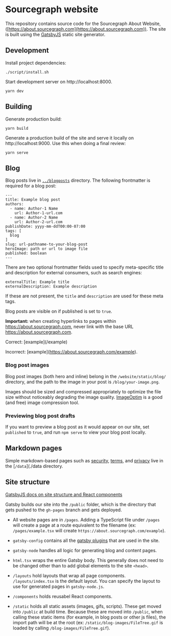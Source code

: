 # Sourcegraph website

This repository contains source code for the Sourcegraph About Website, ([https://about.sourcegraph.com](https://about.sourcegraph.com)). The site is built using the [GatsbyJS](https://gatsbyjs.org) static site generator.

## Development

Install project dependencies:

```shell
./script/install.sh
```

Start development server on http://localhost:8000.

```shell
yarn dev
```

## Building

Generate production build:

```shell
yarn build
```

Generate a production build of the site and serve it locally on http://localhost:9000. Use this when doing a final review:

```shell
yarn serve
```

## Blog

Blog posts live in [`../blogposts`](../blogposts) directory. The following frontmatter is required for a blog post:

```
---
title: Example blog post
authors:
  - name: Author-1 Name
    url: Author-1-url.com
  - name: Author-2 Name
    url: Author-2-url.com
publishDate: yyyy-mm-ddT00:00-07:00
tags: [
  blog
]
slug: url-pathname-to-your-blog-post
heroImage: path or url to image file
published: boolean
---
```

There are two optional frontmatter fields used to specify meta-specific title and description for external consumers, such as search engines:

```
externalTitle: Example title
externalDescription: Example description
```

If these are not present, the `title` and `description` are used for these meta tags.

Blog posts are visible on if published is set to `true`.

**Important:** when creating hyperlinks to pages within https://about.sourcegraph.com, never link with the base URL https://about.sourcegraph.com.

Correct: \[example\]\(/example)

Incorrect: \[example\]\(https://about.sourcegraph.com/example).

### Blog post images

Blog post images (both hero and inline) belong in the `/website/static/blog/` directory, and the path to the image in your post is `/blog/your-image.png`.

Images should be sized and compressed appropriately to optimize the file size without noticeably degrading the image quality. [ImageOptim](https://imageoptim.com/) is a good (and free) image compression tool.

### Previewing blog post drafts

If you want to preview a blog post as it would appear on our site, set `published` to `true`, and run `npm serve` to view your blog post locally.

## Markdown pages

Simple markdown-based pages such as [security](https://about.sourcegraph.com/security), [terms](https://about.sourcegraph.com/terms), and [privacy](https://about.sourcegraph.com/privacy) live in the [`/data`](./data directory.

## Site structure

[GatsbyJS docs on site structure and React components](https://www.gatsbyjs.org/docs/building-with-components/)

Gatsby builds our site into the `/public` folder, which is the directory that gets pushed to the `gh-pages` branch and gets deployed.

- All website pages are in `/pages`. Adding a TypeScript file under `/pages` will create a page at a route equivalent to the filename (ex: `/pages/example.tsx` will create `https://about.sourcegraph.com/example`).

- `gatsby-config` contains all the [gatsby plugins](https://www.gatsbyjs.org/docs/plugins/) that are used in the site.
- `gatsby-node` handles all logic for generating blog and content pages.
- `html.tsx` wraps the entire Gatsby body. This generally does not need to be changed other than to add global elements to the site `<head>`.
- `/layouts` hold layouts that wrap all page components. `/layouts/index.tsx` is the default layout. You can specify the layout to use for generated pages in `gatsby-node.js`.
- `/components` holds reusabel React components.
- `/static` holds all static assets (images, gifs, scripts). These get moved into `/public` at build time. Because these are moved into `/public`, when calling these static items (for example, in blog posts or other js files), the import path will be at the root (ex: `/static/blog-images/FileTree.gif` is loaded by calling `/blog-images/FileTree.gif`).
